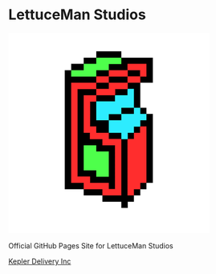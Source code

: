 # LettuceMan Studios

![LMS Logo](/logo.png)

Official GitHub Pages Site for LettuceMan Studios

[Kepler Delivery Inc](/Kepler-Delivery-Inc)
